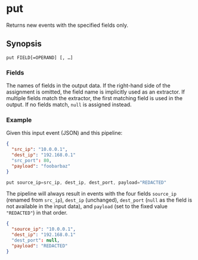 # put

Returns new events with the specified fields only.

## Synopsis

```
put FIELD[=OPERAND] [, …]
```

### Fields

The names of fields in the output data. If the right-hand side of the assignment
is omitted, the field name is implicitly used as an extractor. If multiple
fields match the extractor, the first matching field is used in the output. If
no fields match, `null` is assigned instead.

### Example

Given this input event (JSON) and this pipeline:

```json
{
  "src_ip": "10.0.0.1",
  "dest_ip": "192.168.0.1"
  "src_port": 80,
  "payload": "foobarbaz"
}
```

```c
put source_ip=src_ip, dest_ip, dest_port, payload="REDACTED"
```

The pipeline will always result in events with the four fields `source_ip`
(renamed from `src_ip`), `dest_ip` (unchanged), `dest_port` (`null` as the field
is not available in the input data), and `payload` (set to the fixed value
`"REDACTED"`) in that order.

```json
{
  "source_ip": "10.0.0.1",
  "dest_ip": "192.168.0.1"
  "dest_port": null,
  "payload": "REDACTED"
}
```
